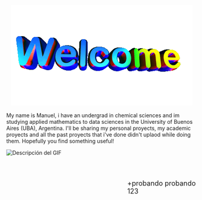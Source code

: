 

</div>
<p align="center">
  <img src="https://github.com/echavemendez/echavemendez/blob/main/assets/icegif-18.gif" alt="Descripción del GIF">
</p>





My name is Manuel, i have an undergrad in chemical sciences and im studying applied mathematics to data sciences in the University of Buenos Aires (UBA), Argentina. 
I'll be sharing my personal proyects, my academic proyects and  all the past proyects that i've done didn't uplaod while doing them. Hopefully you find something useful! 
<div style="display: flex; align-items: center;">
  <img src="[assets/tu-gif.gif](https://github.com/echavemendez/echavemendez/blob/main/assets/monkey-developer.gif)" alt="Descripción del GIF" width="300" height="200" style="margin-right: 20px;">
  <span style="font-size: 18px;">
    +probando probando 123
  </span>
</div>


